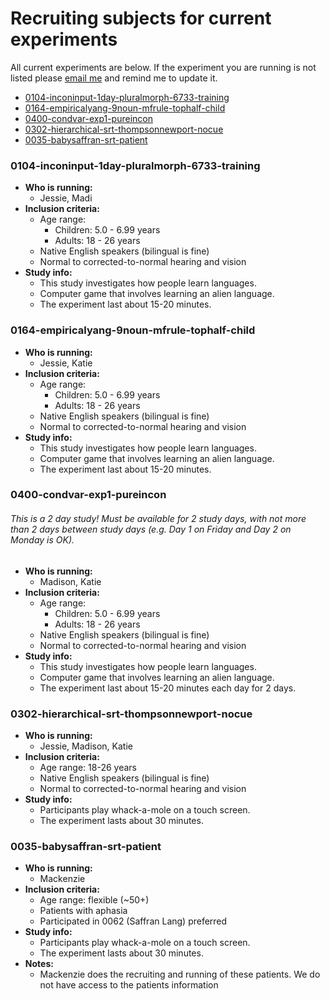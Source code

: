 # Recruiting subjects for current experiments
All current experiments are below.  If the experiment you are running is not listed please [email me][1] and remind me to update it.

- [0104-inconinput-1day-pluralmorph-6733-training](#0104-inconinput-1day-pluralmorph-6733-training)
- [0164-empiricalyang-9noun-mfrule-tophalf-child](#0164-empiricalyang-9noun-mfrule-tophalf-child)
- [0400-condvar-exp1-pureincon](#0400-condvar-exp1-pureincon)
- [0302-hierarchical-srt-thompsonnewport-nocue](#0302-hierarchical-srt-thompsonnewport-nocue)
- [0035-babysaffran-srt-patient](#0035-babysaffran-srt-patient)

### 0104-inconinput-1day-pluralmorph-6733-training
- **Who is running:**
	- Jessie, Madi
- **Inclusion criteria:**
	- Age range: 
      - Children: 5.0 - 6.99 years
      - Adults: 18 - 26 years
	- Native English speakers (bilingual is fine)
	- Normal to corrected-to-normal hearing and vision
- **Study info:**
	- This study investigates how people learn languages.
	- Computer game that involves learning an alien language.
	- The experiment last about 15-20 minutes.

### 0164-empiricalyang-9noun-mfrule-tophalf-child
- **Who is running:**
	- Jessie, Katie
- **Inclusion criteria:**
	- Age range: 
      - Children: 5.0 - 6.99 years
      - Adults: 18 - 26 years
	- Native English speakers (bilingual is fine)
	- Normal to corrected-to-normal hearing and vision
- **Study info:**
	- This study investigates how people learn languages.
	- Computer game that involves learning an alien language.
	- The experiment last about 15-20 minutes.

### 0400-condvar-exp1-pureincon
###### This is a 2 day study!  Must be available for 2 study days, with not more than 2 days between study days (e.g. Day 1 on Friday and Day 2 on Monday is OK).
- **Who is running:**
	- Madison, Katie
- **Inclusion criteria:**
	- Age range: 
      - Children: 5.0 - 6.99 years
      - Adults: 18 - 26 years
	- Native English speakers (bilingual is fine)
	- Normal to corrected-to-normal hearing and vision
- **Study info:**
	- This study investigates how people learn languages.
	- Computer game that involves learning an alien language.
	- The experiment last about 15-20 minutes each day for 2 days.

### 0302-hierarchical-srt-thompsonnewport-nocue
- **Who is running:**
	- Jessie, Madison, Katie
- **Inclusion criteria:**
	- Age range: 18-26 years
	- Native English speakers (bilingual is fine)
	- Normal to corrected-to-normal hearing and vision
- **Study info:**
	- Participants play whack-a-mole on a touch screen.
	- The experiment lasts about 30 minutes.

### 0035-babysaffran-srt-patient

- **Who is running:**
  - Mackenzie
- **Inclusion criteria:**
	- Age range: flexible (~50+)
	- Patients with aphasia
	- Participated in 0062 (Saffran Lang) preferred
- **Study info:**
	- Participants play whack-a-mole on a touch screen.
	- The experiment lasts about 30 minutes.
- **Notes:**
  - Mackenzie does the recruiting and running of these patients.  We do not have access to the patients information

[1]:	mailto:kathryn.schuler@gmail.com
